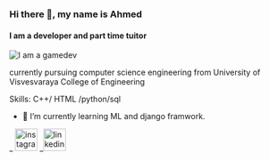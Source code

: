 ### Hi there 👋, my name is Ahmed 
#### I am a developer and part time tuitor
![I am a gamedev](https://www.kyivsoftsolutions.com/wp-content/uploads/2020/08/python-development-banner.png)

currently pursuing computer science engineering from University of Visvesvaraya College of Engineering

Skills: C++/ HTML /python/sql

- 🔭 I’m currently learning ML and django framwork.


_ [<img src='https://cdn.jsdelivr.net/npm/simple-icons@3.0.1/icons/instagram.svg' alt='instagram' height='40'>](https://www.instagram.com/syedahmed3791/)
_[<img src='https://cdn.jsdelivr.net/npm/simple-icons@3.0.1/icons/linkedin.svg' alt='linkedin' height='40'>](https://www.linkedin.com/in/syed-ahmed-32697a221/)
